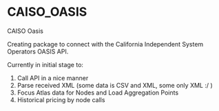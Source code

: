# CAISO_OASIS
CAISO Oasis  
  
Creating package to connect with the California Independent System Operators OASIS API.  

Currently in initial stage to: 
1. Call API in a nice manner
2. Parse received XML (some data is CSV and XML, some only XML :/ )
3. Focus Atlas data for Nodes and Load Aggregation Points
4. Historical pricing by node calls